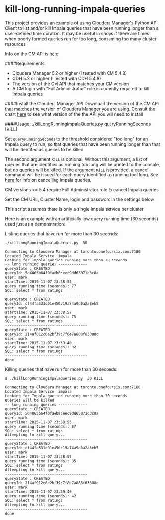 kill-long-running-impala-queries
====================

This project provides an example of using Cloudera Manager's Python API Client to list and/or kill Impala queries that have been running longer than a user-defined time duration. It may be useful in shops if there are times when poorly formed queries run for too long, consuming too many cluster resources

Info on the CM API is [here](http://cloudera.github.io/cm_api/)

####Requirements
- Cloudera Manager 5.2 or higher (I tested with CM 5.4.8)  
- CDH 5.2 or higher (I tested with CDH 5.4.8)
- The version of the CM API that matches your CM version
- A CM login with "Full Administrator" role is currently required to kill Impala queries

####Install the Cloudera Manager API 
Download the version of the CM API that matches the version of Cloudera Manager you are using. Consult the chart [here](http://cloudera.github.io/cm_api/docs/releases/) to see what version of the the API you will need to install

####Usage: 
    ./killLongRunningImpalaQueries.py  queryRunningSeconds [KILL]

Set <code>queryRunningSeconds</code> to the threshold considered "too long" for an Impala query to run, so that queries that have been running longer than that will be identifed as queries to be killed

The second argument <code>KILL</code> is optional.
Without this argument, a list of queries that are identified as running too long will be printed to the console, but no queries will be killed. 
If the argument <code>KILL</code> is provided, a cancel command will be issued for each query identified as running tool long. 
See [here](http://www.cloudera.com/content/www/en-us/documentation/enterprise/latest/topics/cm_dg_impala_queries.html) for info on cancelling Impala queries.

CM versions <= 5.4 require Full Administrator role to cancel Impala queries 

Set the CM URL, Cluster Name, login and password in the settings below

This script assumes there is only a single Impala service per cluster

Here is an example with an artificially low query running time (30 seconds) used just as a demonstration:

Listing queries that have run for more than 30 seconds:

    ./killLongRunningImpalaQueries.py  30 

    Connecting to Cloudera Manager at toronto.onefoursix.com:7180
    Located Impala Service: impala
    Looking for Impala queries running more than 30 seconds
    -- long running queries -------------
    queryState : CREATED
    queryId: 5d4065b64f0faeb8:eec9dd65071c3c8a
    user: mark
    startTime: 2015-11-07 23:38:55 
    query running time (seconds): 77
    SQL: select * from ratings
    -------------------------------------
    queryState : CREATED
    queryId: cf44fa531c01e450:19a74a9d0a2a8eb5
    user: mark
    startTime: 2015-11-07 23:38:57 
    query running time (seconds): 75
    SQL: select * from ratings
    -------------------------------------
    queryState : CREATED
    queryId: 214af012c6e2bf39:7f8e7a888f03888c
    user: mark
    startTime: 2015-11-07 23:39:40 
    query running time (seconds): 32
    SQL: select * from ratings
    -------------------------------------
    done


Killing queries that have run for more than 30 seconds:

    $ ./killLongRunningImpalaQueries.py  30 KILL

    Connecting to Cloudera Manager at toronto.onefoursix.com:7180
    Located Impala Service: impala
    Looking for Impala queries running more than 30 seconds
    Queries will be killed
    -- long running queries -------------
    queryState : CREATED
    queryId: 5d4065b64f0faeb8:eec9dd65071c3c8a
    user: mark
    startTime: 2015-11-07 23:38:55 
    query running time (seconds): 87
    SQL: select * from ratings
    Attempting to kill query...
    -------------------------------------
    queryState : CREATED
    queryId: cf44fa531c01e450:19a74a9d0a2a8eb5
    user: mark
    startTime: 2015-11-07 23:38:57 
    query running time (seconds): 85
    SQL: select * from ratings
    Attempting to kill query...
    -------------------------------------
    queryState : CREATED
    queryId: 214af012c6e2bf39:7f8e7a888f03888c
    user: mark
    startTime: 2015-11-07 23:39:40 
    query running time (seconds): 42
    SQL: select * from ratings
    Attempting to kill query...
    -------------------------------------
    done






